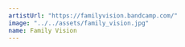 ```yaml
---
artistUrl: "https://familyvision.bandcamp.com/"
image: "../../assets/family_vision.jpg"
name: Family Vision
---
```

